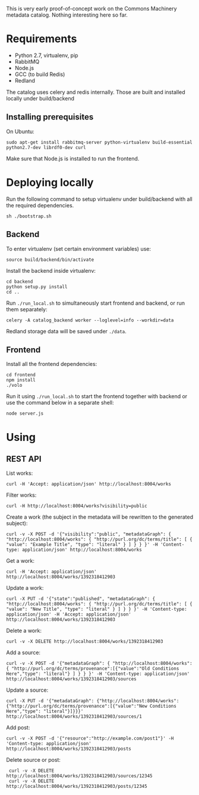 This is very early proof-of-concept work on the Commons Machinery metadata catalog. Nothing interesting here so far.

Requirements
============

* Python 2.7, virtualenv, pip
* RabbitMQ
* Node.js
* GCC (to build Redis)
* Redland

The catalog uses celery and redis internally. Those are built and installed locally under build/backend

Installing prerequisites
------------------------

On Ubuntu:

    sudo apt-get install rabbitmq-server python-virtualenv build-essential python2.7-dev librdf0-dev curl

Make sure that Node.js is installed to run the frontend.

Deploying locally
=================

Run the following command to setup virtualenv under build/backend with all the required dependencies.

    sh ./bootstrap.sh

Backend
-------

To enter virtualenv (set certain environment variables) use:

    source build/backend/bin/activate

Install the backend inside virtualenv:

    cd backend
    python setup.py install
    cd ..

Run `./run_local.sh` to simultaneously start frontend and backend, or run them separately:

    celery -A catalog_backend worker --loglevel=info --workdir=data

Redland storage data will be saved under `./data`.

Frontend
--------

Install all the frontend dependencies:

    cd frontend
    npm install
    ./volo

Run it using `./run_local.sh` to start the frontend together with backend or use the command below
in a separate shell:

    node server.js


Using
=====

REST API
--------

List works:

    curl -H 'Accept: application/json' http://localhost:8004/works

Filter works:

    curl -H http://localhost:8004/works?visibility=public

Create a work (the subject in the metadata will be rewritten to the
generated subject):

    curl -v -X POST -d '{"visibility":"public", "metadataGraph": { "http://localhost:8004/works": { "http://purl.org/dc/terms/title": [ { "value": "Example Title", "type": "literal" } ] } } }' -H 'Content-type: application/json' http://localhost:8004/works

Get a work:

    curl -H 'Accept: application/json' http://localhost:8004/works/1392318412903

Update a work:

    curl -X PUT -d '{"state":"published", "metadataGraph": { "http://localhost:8004/works": { "http://purl.org/dc/terms/title": [ { "value": "New Title", "type": "literal" } ] } } }' -H 'Content-type: application/json' -H 'Accept: application/json' http://localhost:8004/works/1392318412903

Delete a work:

    curl -v -X DELETE http://localhost:8004/works/1392318412903

Add a source:

    curl -v -X POST -d '{"metadataGraph": { "http://localhost:8004/works": { "http://purl.org/dc/terms/provenance":[{"value":"Old Conditions Here","type": "literal"} ] } } }' -H 'Content-type: application/json' http://localhost:8004/works/1392318412903/sources

Update a source:

    curl -X PUT -d '{"metadataGraph": {"http://localhost:8004/works": {"http://purl.org/dc/terms/provenance":[{"value":"New Conditions Here","type": "literal"}]}}}' http://localhost:8004/works/1392318412903/sources/1

Add post:

    curl -v -X POST -d '{"resource":"http://example.com/post1"}' -H 'Content-type: application/json' http://localhost:8004/works/1392318412903/posts

Delete source or post:

     curl -v -X DELETE http://localhost:8004/works/1392318412903/sources/12345
     curl -v -X DELETE http://localhost:8004/works/1392318412903/posts/12345
